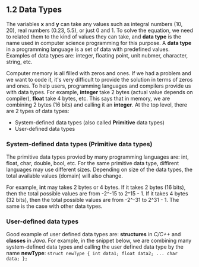 ## 1.2 Data Types

The variables **x** and **y** can take any values such as integral numbers (10, 20), real numbers (0.23, 5.5), or just 0 and 1.
To solve the equation, we need to related them to the kind of values they can take, and **data type** is the name used in computer science programming for this purpose.
A **data type** in a programming language is a set of data with predefined values. Examples of data types are: integer, floating point, unit nubmer, character, string, etc.

Computer memory is all filled with zeros and ones.
If we had a problem and we want to code it, it's very difficult to provide the solution in terms of zeros and ones.
To help users, programming languages and compilers provide us with data types.
For example, **integer** take 2 bytes (actual value depends on compiler), **float** take 4 bytes, etc.
This says that in memory, we are combining 2 bytes (16 bits) and calling it an **integer**.
At the top level, there are 2 types of data types:
- System-defined data types (also called **Primitive** data types)
- User-defined data types

### System-defined data types (Primitive data types)

The primitive data types provied by many programming languages are: int, float, char, double, bool, etc.
For the same primitive data type, diffirent languages may use different sizes.
Depending on size of the data types, the total available values (domain) will also change.

For example, **int** may takes 2 bytes or 4 bytes.
If it takes 2 bytes (16 bits), then the total possible values are from -2^-15 to 2^15 - 1.
If it takes 4 bytes (32 bits), then the total possible values are from -2^-31 to 2^31 - 1.
The same is the case with other data types.

### User-defined data types

Good example of user defined data types are: **structures** in *C/C++* and **classes** in *Java*.
For example, in the snippet below, we are combining many system-defined data types and calling the user defined data type by the name **newType**:
``
    struct newType {
        int data1;
        float data2;
        ...
        char data;
    };
``